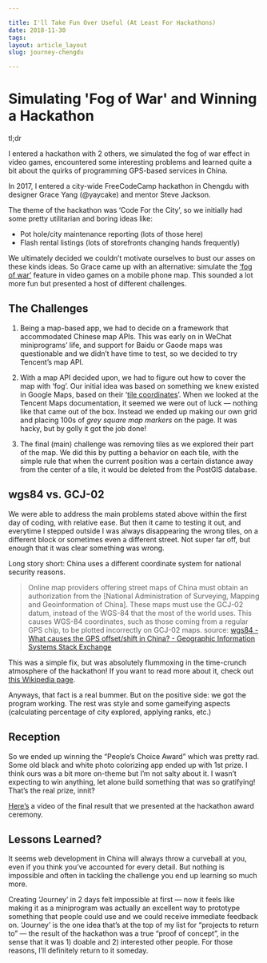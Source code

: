 ```yaml
---

title: I'll Take Fun Over Useful (At Least For Hackathons)
date: 2018-11-30
tags:
layout: article_layout
slug: journey-chengdu

---
```


# Simulating 'Fog of War' and Winning a Hackathon


<div class="tldr-container">
  <div class="tldr-label">tl;dr</div><p class="tldr"> I entered a hackathon with 2 others, we simulated the fog of war effect in video games, encountered some interesting problems and learned quite a bit about the quirks of programming GPS-based services in China.</p>
</div>

In 2017, I entered a city-wide FreeCodeCamp hackathon in Chengdu with designer Grace Yang (@yaycake) and mentor Steve Jackson.

The theme of the hackathon was ‘Code For the City’, so we initially had some pretty utilitarian and boring ideas like:

* Pot hole/city maintenance reporting (lots of those here)
* Flash rental listings (lots of storefronts changing hands frequently)

We ultimately decided we couldn’t motivate ourselves to bust our asses on these kinds ideas. So Grace came up with an alternative: simulate the [‘fog of war’](https://en.wikipedia.org/wiki/Fog_of_war#In_video_games) feature in video games on a mobile phone map. This sounded a lot more fun but presented a host of different challenges.

## The Challenges
1. Being a map-based app, we had to decide on a framework that accommodated Chinese map APIs. This was early on in WeChat miniprograms’ life, and support for Baidu or Gaode maps was questionable and we didn’t have time to test, so we decided to try Tencent’s map API.

2. With a map API decided upon, we had to figure out how to cover the map with ‘fog’. Our initial idea was based on something we knew existed in Google Maps, based on their ‘[tile coordinates](https://developers.google.com/maps/documentation/javascript/coordinates)’. When we looked at the Tencent Maps documentation, it seemed we were out of luck — nothing like that came out of the box. Instead we ended up making our own grid and placing 100s of _grey square map markers_ on the page. It was hacky, but by golly it got the job done!

3. The final (main) challenge was removing tiles as we explored their part of the map. We did this by putting a behavior on each tile, with the simple rule that when the current position was a certain distance away from the center of a tile, it would be deleted from the PostGIS database.

## wgs84 vs. GCJ-02
We were able to address the main problems stated above within the first day of coding, with relative ease. But then it came to testing it out, and everytime I stepped outside I was always disappearing the wrong tiles, on a different block or sometimes even a different street. Not super far off, but enough that it was clear something was wrong.

Long story short: China uses a different coordinate system for national security reasons.

> Online map providers offering street maps of China must obtain an authorization from the [National Administration of Surveying, Mapping and Geoinformation of China]. These maps must use the GCJ-02 datum, instead of the WGS-84 that the most of the world uses. This causes WGS-84 coordinates, such as those coming from a regular GPS chip, to be plotted incorrectly on GCJ-02 maps.
source: [wgs84 - What causes the GPS offset/shift in China? - Geographic Information Systems Stack Exchange](https://gis.stackexchange.com/questions/141542/what-causes-the-gps-offset-shift-in-china)

This was a simple fix, but was absolutely flummoxing in the time-crunch atmosphere of the hackathon! If you want to read more about it, check out [this Wikipedia page](https://en.wikipedia.org/wiki/Restrictions_on_geographic_data_in_China#GCJ-02).

Anyways, that fact is a real bummer. But on the positive side: we got the program working. The rest was style and some gameifying aspects (calculating percentage of city explored, applying ranks, etc.)

## Reception
So we ended up winning the “People’s Choice Award” which was pretty rad. Some old black and white photo colorizing app ended up with 1st prize. I think ours was a bit more on-theme but I’m not salty about it. I wasn’t expecting to win anything, let alone build something that was so gratifying! That’s the real prize, innit?

[Here’s](https://www.youtube.com/watch?v=jNQcDpv_7ao) a video of the final result that we presented at the hackathon award ceremony.

## Lessons Learned?
It seems web development in China will always throw a curveball at you, even if you think you’ve accounted for every detail. But nothing is impossible and often in tackling the challenge you end up learning so much more.

Creating ‘Journey’  in 2 days felt impossible at first — now it feels like making it as a miniprogram was actually an excellent way to prototype something that people could use and we could receive immediate feedback on. ‘Journey’ is the one idea that’s at the top of my list for “projects to return to” — the result of the hackathon was a true “proof of concept”, in the sense that it was 1) doable and 2) interested other people. For those reasons, I’ll definitely return to it someday.



